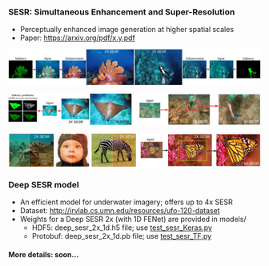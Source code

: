 ### SESR: Simultaneous Enhancement and Super-Resolution 
- Perceptually enhanced image generation at higher spatial scales
- Paper: https://arxiv.org/pdf/x.y.pdf

![im2](/data/p1.jpg)

![im2](/data/p2.jpg)

![im3](/data/p3.jpg)


### Deep SESR model
- An efficient model for underwater imagery; offers up to 4x SESR 
- Dataset: http://irvlab.cs.umn.edu/resources/ufo-120-dataset
- Weights for a Deep SESR 2x (with 1D FENet) are provided in models/
	- HDF5: deep_sesr_2x_1d.h5 file; use [test_sesr_Keras.py](test_sesr_Keras.py)
	- Protobuf: deep_sesr_2x_1d.pb file; use [test_sesr_TF.py](test_sesr_TF.py) 

#### More details: soon...
  

